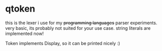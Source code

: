 # qtoken
this is the lexer i use for my ~~programming languages~~ parser experiments. very basic, its probably not suited for your use case.
string literals are implemented now!

Token implements Display, so it can be printed nicely :)

